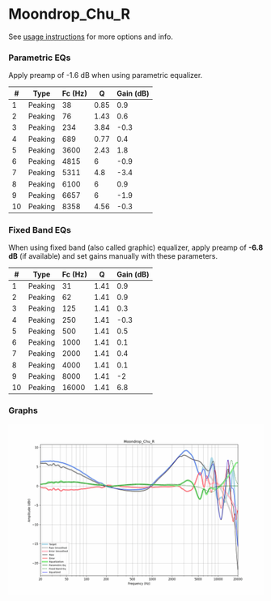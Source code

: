 # Moondrop_Chu_R
See [usage instructions](https://github.com/jaakkopasanen/AutoEq#usage) for more options and info.

### Parametric EQs
Apply preamp of -1.6 dB when using parametric equalizer.

|   # | Type    |   Fc (Hz) |    Q |   Gain (dB) |
|-----|---------|-----------|------|-------------|
|   1 | Peaking |        38 | 0.85 |         0.9 |
|   2 | Peaking |        76 | 1.43 |         0.6 |
|   3 | Peaking |       234 | 3.84 |        -0.3 |
|   4 | Peaking |       689 | 0.77 |         0.4 |
|   5 | Peaking |      3600 | 2.43 |         1.8 |
|   6 | Peaking |      4815 | 6    |        -0.9 |
|   7 | Peaking |      5311 | 4.8  |        -3.4 |
|   8 | Peaking |      6100 | 6    |         0.9 |
|   9 | Peaking |      6657 | 6    |        -1.9 |
|  10 | Peaking |      8358 | 4.56 |        -0.3 |

### Fixed Band EQs
When using fixed band (also called graphic) equalizer, apply preamp of **-6.8 dB** (if available) and set gains manually with these parameters.

|   # | Type    |   Fc (Hz) |    Q |   Gain (dB) |
|-----|---------|-----------|------|-------------|
|   1 | Peaking |        31 | 1.41 |         0.9 |
|   2 | Peaking |        62 | 1.41 |         0.9 |
|   3 | Peaking |       125 | 1.41 |         0.3 |
|   4 | Peaking |       250 | 1.41 |        -0.3 |
|   5 | Peaking |       500 | 1.41 |         0.5 |
|   6 | Peaking |      1000 | 1.41 |         0.1 |
|   7 | Peaking |      2000 | 1.41 |         0.4 |
|   8 | Peaking |      4000 | 1.41 |         0.1 |
|   9 | Peaking |      8000 | 1.41 |        -2   |
|  10 | Peaking |     16000 | 1.41 |         6.8 |

### Graphs
![](./Moondrop_Chu_R.png)
